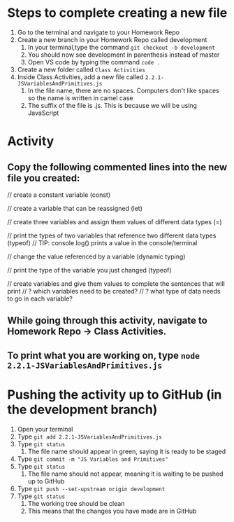 # Steps to complete creating a new file
1. Go to the terminal and navigate to your Homework Repo
2. Create a new branch in your Homework Repo called development
    1. In your terminal,type the command `git checkout -b development`
    2. You should now see development in parenthesis instead of master
    3. Open VS code by typing the command `code .`
3. Create a new folder called `Class Activities`
4. Inside Class Activities, add a new file called `2.2.1-JSVariablesAndPrimitives.js`
    1. In the file name, there are no spaces. Computers don't like spaces so the name is written in camel case
    2. The suffix of the file is .js. This is because we will be using JavaScript

# Activity
## Copy the following commented lines into the new file you created:

// create a constant variable (const)


// create a variable that can be reassigned (let)


// create three variables and assign them values of different data types (=)


// print the types of two variables that reference two different data types (typeof)
// TIP: console.log() prints a value in the console/terminal


// change the value referenced by a variable (dynamic typing)


// print the type of the variable you just changed (typeof)


// create variables and give them values to complete the sentences that will print
// ? which variables need to be created?
// ? what type of data needs to go in each variable?

## While going through this activity, navigate to Homework Repo -> Class Activities.
## To print what you are working on, type `node 2.2.1-JSVariablesAndPrimitives.js`

# Pushing the activity up to GitHub (in the development branch)
1. Open your terminal
2. Type `git add 2.2.1-JSVariablesAndPrimitives.js`
3. Type `git status`
    1. The file name should appear in green, saying it is ready to be staged
4. Type `git commit -m "JS Variables and Primitives"`
5. Type `git status`
    1. The file name should not appear, meaning it is waiting to be pushed up to GitHub
5. Type `git push --set-upstream origin development`
6. Type `git status`
    1. The working tree should be clean
    2. This means that the changes you have made are in GitHub
